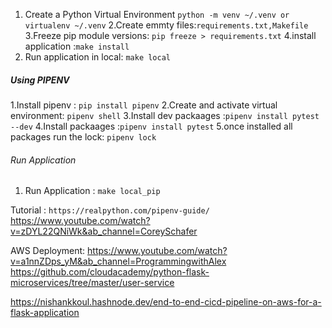 1. Create a Python Virtual Environment
    `python -m venv ~/.venv or virtualenv ~/.venv`
2.Create emmty files:`requirements.txt,Makefile`
3.Freeze pip module versions: `pip freeze > requirements.txt`
4.install application :`make install`
5. Run application in local: `make local`

##### Using PIPENV #######

1.Install pipenv : `pip install pipenv`
2.Create and activate virtual environment: `pipenv shell`
3.Install dev packaages :`pipenv install pytest --dev`
4.Install packaages :`pipenv install pytest`
5.once installed all packages run the lock: `pipenv lock`

###### Run Application ######

1. Run Application : `make local_pip`

Tutorial : `https://realpython.com/pipenv-guide/`
https://www.youtube.com/watch?v=zDYL22QNiWk&ab_channel=CoreySchafer

AWS Deployment:
https://www.youtube.com/watch?v=a1nnZDps_yM&ab_channel=ProgrammingwithAlex
https://github.com/cloudacademy/python-flask-microservices/tree/master/user-service

https://nishankkoul.hashnode.dev/end-to-end-cicd-pipeline-on-aws-for-a-flask-application
